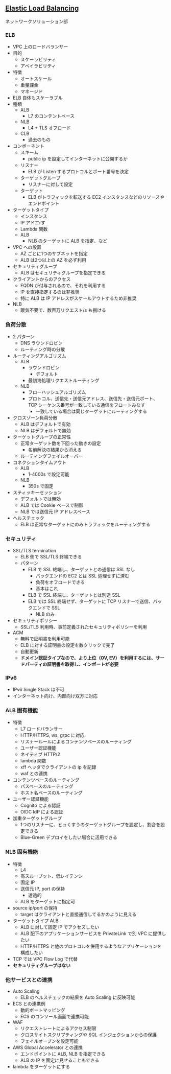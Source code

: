 ## [Elastic Load Balancing](https://www.youtube.com/watch?v=gKCK0RDAhnw&list=PLzWGOASvSx6FIwIC2X1nObr1KcMCBBlqY&index=18&ab_channel=AmazonWebServicesJapan%E5%85%AC%E5%BC%8F)

ネットワークソリューション部

### ELB

- VPC 上のロードバランサー
- 目的
  - スケーラビリティ
  - アベイラビリティ
- 特徴
  - オートスケール
  - 重量課金
  - マネージド
- ELB 自体もスケーラブル
- 種類
  - ALB
    - L7 のコンテントベース
  - NLB
    - L4 + TLS オフロード
  - CLB
    - 過去のもの
- コンポーネント
  - スキーム
    - public ip を設定してインターネットに公開するか
  - リスナー
    - ELB が Listen するプロトコルとポート番号を決定
  - ターゲットグループ
    - リスナーに対して設定
  - ターゲット
    - ELB がトラフィックを転送する EC2 インスタンスなどのリソースやエンドポイント
- ターゲットタイプ
  - インスタンス
  - IP アドエrす
  - Lambda 関数
  - ALB
    - NLB のターゲットに ALB を指定、など
- VPC への設置
  - AZ ごとに1つのサブネットを指定
  - ALB は2つ以上の AZ を必ず利用
- セキュリティグループ
  - ALB はセキュリティグループを指定できる
- クライアントからのアクセス
  - FQDN が付与されるので、それを利用する
  - IP を直接指定するのは非推奨
  - 特に ALB は IP アドレスがスケールアウトするため非推奨
- NLB
  - 暖気不要で、数百万リクエスト/s も捌ける

### 負荷分散

- 2 パターン
  - DNS ラウンドロビン
  - ルーティング時の分散
- ルーティングアルゴリズム
  - ALB
    - ラウンドロビン
      - デフォルト
    - 最初海処理リクエストルーティング
  - NLB
    - フローハッシュアルゴリズム
    - プロトコル、送信先・送信元アドレス、送信先・送信元ポート、TCP シーケンス番号が一致している通信をフロートみなす
      - 一致している場合は同じターゲットにルーティングする
- クロスゾーン負荷分散
  - ALB はデフォルトで有効
  - NLB はデフォルトで無効
- ターゲットグループの正常性
  - 正常ターゲット数を下回った動きの設定
    - 名前解決の結果から消える
  - ルーティングフェイルオーバー
- コネクションタイムアウト
  - ALB
    - 1-4000s で設定可能
  - NLB
    - 350s で固定
- スティッキーセッション
  - デフォルトでは無効
  - ALB では Cookie ベースで制御
  - NLB では送信元 IP アドレスベース
- ヘルスチェック
  - ELB は正常なターゲットにのみトラフィックをルーティングする

### セキュリティ

- SSL/TLS termination
  - ELB 側で SSL/TLS 終端できる
  - パターン
    - ELB で SSL 終端し、ターゲットとの通信は SSL なし
      - バックエンドの EC2 とは SSL 処理せずに済む
      - 負荷をオフロードできる
      - 基本はこれ
    - ELB で SSL 終端し、ターゲットとは別途 SSL
    - ELB では SSL 終端せず、ターゲットに TCP リスナーで送信、バックエンドで SSL
      - NLB のみ
- セキュリティポリシー
  - SSL/TLS 利用時、事前定義されたセキュリティポリシーを利用
- ACM
  - 無料で証明書を利用可能
  - ELB に対する証明書の設定を数クリックで完了
  - 自動更新
  - **ドメイン認証タイプなので、より上位（OV, EV）を利用するには、サードパーティの証明書を取得し、インポートが必要**

### IPv6

- IPv6 Single Stack は不可
- インターネット向け、内部向け双方に対応

### ALB 固有機能

- 特徴
  - L7 ロードバランサー
  - HTTP/HTTPS, ws, grpc に対応
  - リスナールールによるコンテンツベースのルーティング
  - ユーザー認証機能
  - ネイティブ HTTP/2
  - lambda 関数
  - xff ヘッダでクライアントの ip を記録
  - waf との連携
- コンテンツベースのルーティング
  - パスベースのルーティング
  - ホスト名ベースのルーティング
- ユーザー認証機能
  - Cognito による認証
  - OIDC IdP による認証
- 加重ターゲットグループ
  - 1つのリスナーに、ヒュくすうのターゲットグループを設定し、割合を設定できる
  - Blue-Green デプロイをしたい場合に活用できる

### NLB 固有機能

- 特徴
  - L4
  - 高スループット、低レイテンシ
  - 固定 IP
  - 送信元 IP, port の保持
    - 透過的
  - ALB をターゲットに指定可
- source ip/port の保持
  - target はクライアントと直接通信してるかのように見える
- ターゲットタイプ ALB
  - ALB に対して固定 IP でアクセスしたい
  - ALB 配下のアプリケーションサービスを PrivateLink で別 VPC に提供したい
  - HTTP/HTTPS と他のプロトコルを併用するようなアプリケーションを構成したい
- TCP では VPC Flow Log で代替
- **セキュリティグループはない**

### 他サービスとの連携

- Auto Scaling
  - ELB のヘルスチェックの結果を Auto Scaling に反映可能
- ECS との連携例
  - 動的ポートマッピング
  - ECS のコンソール画面で連携可能
- WAF
  - リクエストレートによるアクセス制限
  - クロスサイトスクリプティングや SQL インジェクションからの保護
  - フェイルオープンを設定可能
- AWS Global Accelerator との連携
  - エンドポイントに ALB, NLB を指定できる
  - ALB の IP を固定に見せることもできる
- lambda をターゲットにする
